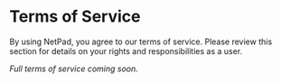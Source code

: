 # Terms of Service

By using NetPad, you agree to our terms of service. Please review this section for details on your rights and responsibilities as a user.

*Full terms of service coming soon.* 
